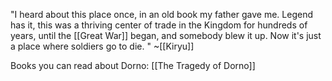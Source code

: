 "I heard about this place once, in an old book my father gave me. Legend has it, this was a thriving center of trade in the Kingdom for hundreds of years, until the [[Great War]] began, and somebody blew it up. Now it's just a place where soldiers go to die. " ~[[Kiryu]]



Books you can read about Dorno:
[[The Tragedy of Dorno]]